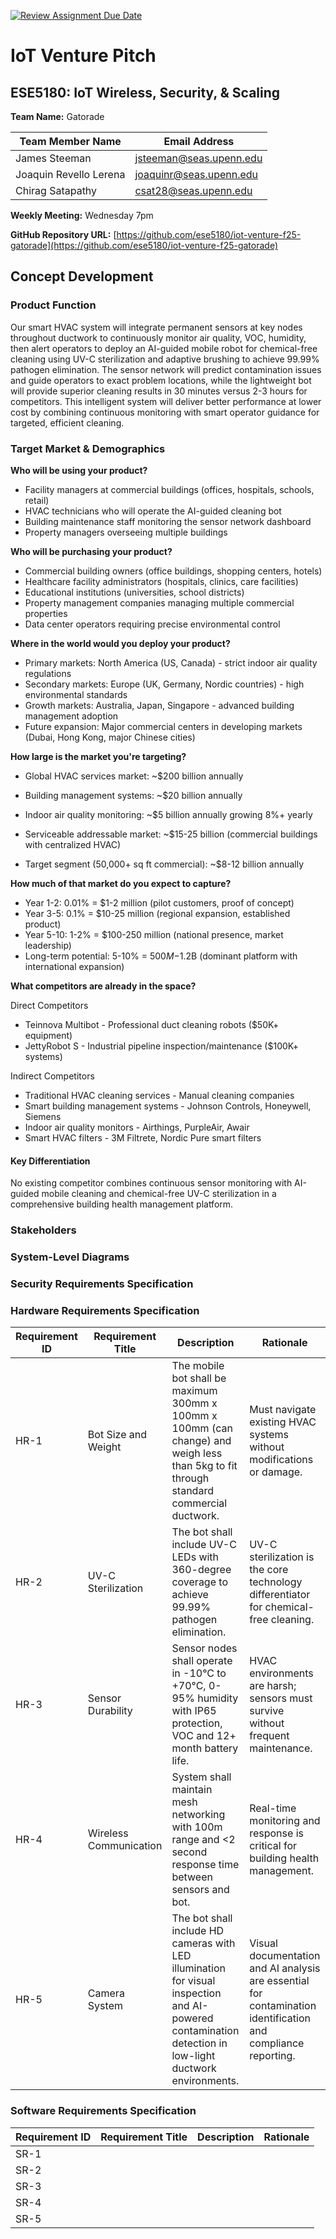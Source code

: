 [![Review Assignment Due Date](https://classroom.github.com/assets/deadline-readme-button-22041afd0340ce965d47ae6ef1cefeee28c7c493a6346c4f15d667ab976d596c.svg)](https://classroom.github.com/a/9GQ6o4cu)

# IoT Venture Pitch

## ESE5180: IoT Wireless, Security, & Scaling

**Team Name:** Gatorade

| Team Member Name | Email Address       |
|------------------|---------------------|
| James Steeman | [jsteeman@seas.upenn.edu](jsteeman@seas.upenn.edu) |
| Joaquin Revello Lerena | [joaquinr@seas.upenn.edu](joaquinr@seas.upenn.edu) |
| Chirag Satapathy | [csat28@seas.upenn.edu](csat28@seas.upenn.edu) |

**Weekly Meeting:** Wednesday 7pm

**GitHub Repository URL:** [https://github.com/ese5180/iot-venture-f25-gatorade](https://github.com/ese5180/iot-venture-f25-gatorade)

## Concept Development

### Product Function

Our smart HVAC system will integrate permanent sensors at key nodes throughout ductwork to continuously monitor air quality, VOC, humidity, then alert operators to deploy an AI-guided mobile robot for chemical-free cleaning using UV-C sterilization and adaptive brushing to achieve 99.99% pathogen elimination. The sensor network will predict contamination issues and guide operators to exact problem locations, while the lightweight bot will provide superior cleaning results in 30 minutes versus 2-3 hours for competitors. This intelligent system will deliver better performance at lower cost by combining continuous monitoring with smart operator guidance for targeted, efficient cleaning.

### Target Market & Demographics

**Who will be using your product?**

- Facility managers at commercial buildings (offices, hospitals, schools, retail)
- HVAC technicians who will operate the AI-guided cleaning bot
- Building maintenance staff monitoring the sensor network dashboard
- Property managers overseeing multiple buildings

**Who will be purchasing your product?**

- Commercial building owners (office buildings, shopping centers, hotels)
- Healthcare facility administrators (hospitals, clinics, care facilities)
- Educational institutions (universities, school districts)
- Property management companies managing multiple commercial properties
- Data center operators requiring precise environmental control

**Where in the world would you deploy your product?**

- Primary markets: North America (US, Canada) - strict indoor air quality regulations
- Secondary markets: Europe (UK, Germany, Nordic countries) - high environmental standards
- Growth markets: Australia, Japan, Singapore - advanced building management adoption
- Future expansion: Major commercial centers in developing markets (Dubai, Hong Kong, major Chinese cities)

**How large is the market you're targeting?**

- Global HVAC services market: ~$200 billion annually
- Building management systems: ~$20 billion annually
- Indoor air quality monitoring: ~$5 billion annually growing 8%+ yearly
- Serviceable addressable market: ~$15-25 billion (commercial buildings with centralized HVAC)

- Target segment (50,000+ sq ft commercial): ~$8-12 billion annually

**How much of that market do you expect to capture?**

- Year 1-2: 0.01% = $1-2 million (pilot customers, proof of concept)
- Year 3-5: 0.1% = $10-25 million (regional expansion, established product)
- Year 5-10: 1-2% = $100-250 million (national presence, market leadership)
- Long-term potential: 5-10% = $500M-$1.2B (dominant platform with international expansion)

**What competitors are already in the space?**

Direct Competitors

- Teinnova Multibot - Professional duct cleaning robots ($50K+ equipment)
- JettyRobot S - Industrial pipeline inspection/maintenance ($100K+ systems)

Indirect Competitors

- Traditional HVAC cleaning services - Manual cleaning companies
- Smart building management systems - Johnson Controls, Honeywell, Siemens
- Indoor air quality monitors - Airthings, PurpleAir, Awair
- Smart HVAC filters - 3M Filtrete, Nordic Pure smart filters

#### Key Differentiation

No existing competitor combines continuous sensor monitoring with AI-guided mobile cleaning and chemical-free UV-C sterilization in a comprehensive building health management platform.


### Stakeholders

### System-Level Diagrams

### Security Requirements Specification

### Hardware Requirements Specification

| Requirement ID | Requirement Title | Description | Rationale |
|----------------|-------------------|-------------|-----------|
| HR-1 | Bot Size and Weight | The mobile bot shall be maximum 300mm x 100mm x 100mm (can change) and weigh less than 5kg to fit through standard commercial ductwork. | Must navigate existing HVAC systems without modifications or damage. |
| HR-2 | UV-C Sterilization | The bot shall include UV-C LEDs with 360-degree coverage to achieve 99.99% pathogen elimination. | UV-C sterilization is the core technology differentiator for chemical-free cleaning. |
| HR-3 | Sensor Durability | Sensor nodes shall operate in -10°C to +70°C, 0-95% humidity with IP65 protection, VOC and 12+ month battery life. | HVAC environments are harsh; sensors must survive without frequent maintenance. |
| HR-4 | Wireless Communication | System shall maintain mesh networking with 100m range and <2 second response time between sensors and bot. | Real-time monitoring and response is critical for building health management. |
| HR-5 | Camera System | The bot shall include HD cameras with LED illumination for visual inspection and AI-powered contamination detection in low-light ductwork environments. | Visual documentation and AI analysis are essential for contamination identification and compliance reporting. |

### Software Requirements Specification

| Requirement ID | Requirement Title | Description | Rationale |
|----------------|-------------------|-------------|-----------|
| SR-1 |  |  |  |
| SR-2 |  |  |  |
| SR-3 |  |  |  |
| SR-4 |  |  |  |
| SR-5 |  |  |  |
